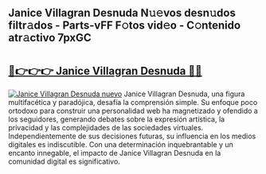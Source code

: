 ## Janice Villagran Desnuda N𝚞𝚎vos desn𝚞dos filtr𝚊dos - Parts-vFF F𝚘tos vid𝚎o - C𝚘ntenido atr𝚊ctivo 7pxGC

# <h2><a href="http://mbda2m.tromn.icu/?c=Janice+Villagran+Desnuda">🔗👉👉👉 Janice Villagran Desnuda 🔗🔗</a></h2>

[![Janice Villagran Desnuda nuevo](https://i.imgur.com/pEAQMta.gif)](http://mbda2m.tromn.icu/?c=Janice+Villagran+Desnuda)
Janice Villagran Desnuda, una figura multifacética y paradójica, desafía la comprensión simple. Su enfoque poco ortodoxo para construir una personalidad web ha magnetizado y ofendido a los seguidores, generando debates sobre la expresión artística, la privacidad y las complejidades de las sociedades virtuales. Independientemente de sus decisiones futuras, su influencia en los medios digitales es indiscutible. Con una determinación inquebrantable y un encanto innegable, el impacto de Janice Villagran Desnuda en la comunidad digital es significativo.
